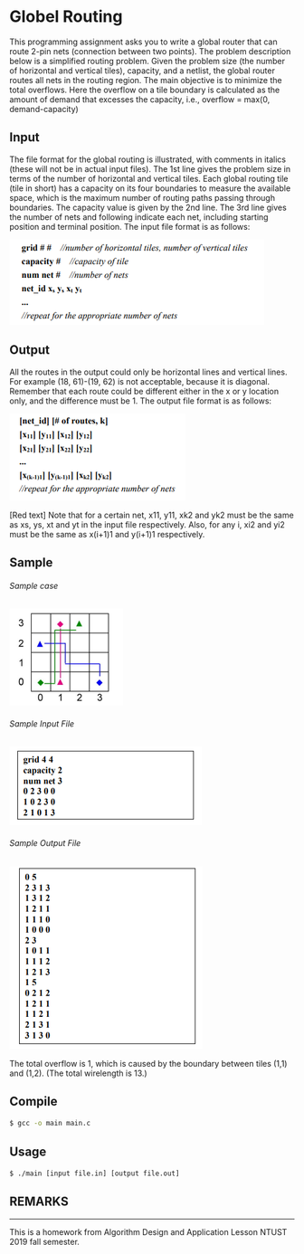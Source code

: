 # Globel Routing

This programming assignment asks you to write a global router that can route 2-pin nets (connection between two points). The problem description below is a simplified routing problem. Given the problem size (the number of horizontal and vertical tiles), capacity, and a netlist, the global router routes all nets in the routing region. The main objective is to minimize the total overflows. Here the overflow on a tile boundary is calculated as the amount of demand that excesses the capacity, i.e., overflow = max(0, demand-capacity)

## Input

The file format for the global routing is illustrated, with comments in italics (these will not be in actual input files). The 1st line gives the problem size in terms of the number of horizontal and vertical tiles. Each global routing tile (tile in short) has a capacity on its four boundaries to measure the available space, which is the maximum number of routing paths passing through boundaries. The capacity value is given by the 2nd line. The 3rd line gives the number of nets and following indicate each net, including starting position and terminal position. The input file format is as follows:

![alt text](https://github.com/JENNSHIUAN/Global-Routing/blob/main/Figure/inpur_format.PNG?raw=true)

## Output

All the routes in the output could only be horizontal lines and vertical lines. For example (18, 61)-(19, 62) is not acceptable, because it is diagonal. Remember that each route could be different either in the x or y location only, and the difference must be 1. The output file format is as follows:

![alt text](https://github.com/JENNSHIUAN/Global-Routing/blob/main/Figure/output_format.PNG?raw=true)

[Red text] Note that for a certain net, x11, y11, xk2 and yk2 must be the same as xs, ys, xt and yt in the input file respectively. Also, for any i, xi2 and yi2 must be the same as x(i+1)1 and y(i+1)1 respectively.


## Sample

###### Sample case

![alt text](https://github.com/JENNSHIUAN/Global-Routing/blob/main/Figure/sample_case.PNG?raw=true)

###### Sample Input File

![alt text](https://github.com/JENNSHIUAN/Global-Routing/blob/main/Figure/sample_input_file.PNG?raw=true)

###### Sample Output File

![alt text](https://github.com/JENNSHIUAN/Global-Routing/blob/main/Figure/sample_output_file.PNG?raw=true)

The total overflow is 1, which is caused by the boundary between tiles (1,1) and (1,2). (The total wirelength is 13.)

## Compile

```bash
$ gcc -o main main.c
```

## Usage

```bash
$ ./main [input file.in] [output file.out]
```

## REMARKS
------
This is a homework from Algorithm Design and Application Lesson NTUST 2019 fall semester.
